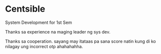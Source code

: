 # Centsible
System Development for 1st Sem

Thanks sa experience na maging leader ng sys dev.

Thanks sa cooperation. sayang may itataas pa sana score natin kung di ko nilagay ung incorrect otp ahahahahha.

